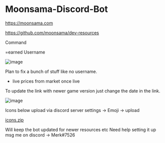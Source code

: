 # Moonsama-Discord-Bot
https://moonsama.com 

https://github.com/moonsama/dev-resources

Command

=earned Username

![image](https://user-images.githubusercontent.com/23295859/204121732-12f1b16d-ab4b-41b6-9e66-c971744cb851.png)

Plan to fix a bunch of stuff like no username.

+ live prices from market once live

To update the link with newer game version just change the date in the link.

![image](https://user-images.githubusercontent.com/23295859/205242252-b355a45c-05a1-43ad-b479-9b73d2e20b87.png)


Icons below upload via discord server settings -> Emoji -> upload

[icons.zip](https://github.com/JimBob0121/Moonsama-Discord-Bot/files/10139122/icons.zip)



Will keep the bot updated for newer resources etc
Need help setting it up msg me on discord -> Merk#7526
